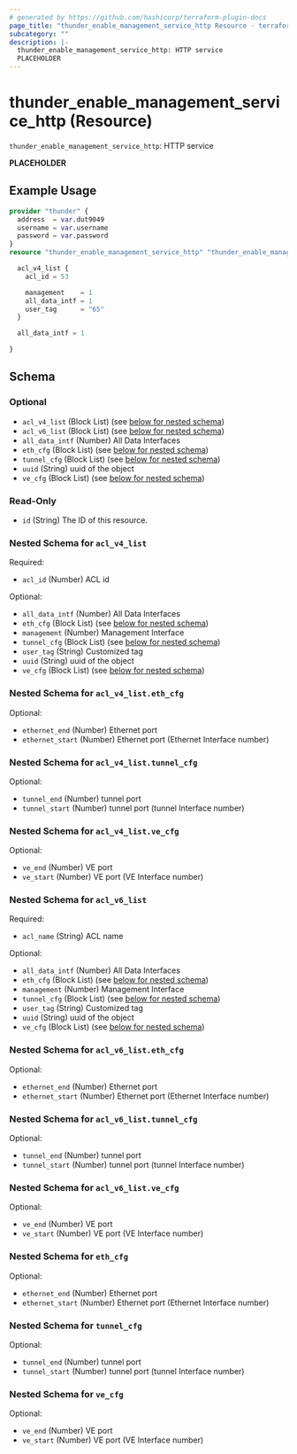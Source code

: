 ```yaml
---
# generated by https://github.com/hashicorp/terraform-plugin-docs
page_title: "thunder_enable_management_service_http Resource - terraform-provider-thunder"
subcategory: ""
description: |-
  thunder_enable_management_service_http: HTTP service
  PLACEHOLDER
---
```


# thunder_enable_management_service_http (Resource)

`thunder_enable_management_service_http`: HTTP service

__PLACEHOLDER__

## Example Usage

```terraform
provider "thunder" {
  address  = var.dut9049
  username = var.username
  password = var.password
}
resource "thunder_enable_management_service_http" "thunder_enable_management_service_http" {

  acl_v4_list {
    acl_id = 53

    management    = 1
    all_data_intf = 1
    user_tag      = "65"
  }

  all_data_intf = 1

}
```

<!-- schema generated by tfplugindocs -->
## Schema

### Optional

- `acl_v4_list` (Block List) (see [below for nested schema](#nestedblock--acl_v4_list))
- `acl_v6_list` (Block List) (see [below for nested schema](#nestedblock--acl_v6_list))
- `all_data_intf` (Number) All Data Interfaces
- `eth_cfg` (Block List) (see [below for nested schema](#nestedblock--eth_cfg))
- `tunnel_cfg` (Block List) (see [below for nested schema](#nestedblock--tunnel_cfg))
- `uuid` (String) uuid of the object
- `ve_cfg` (Block List) (see [below for nested schema](#nestedblock--ve_cfg))

### Read-Only

- `id` (String) The ID of this resource.

<a id="nestedblock--acl_v4_list"></a>
### Nested Schema for `acl_v4_list`

Required:

- `acl_id` (Number) ACL id

Optional:

- `all_data_intf` (Number) All Data Interfaces
- `eth_cfg` (Block List) (see [below for nested schema](#nestedblock--acl_v4_list--eth_cfg))
- `management` (Number) Management Interface
- `tunnel_cfg` (Block List) (see [below for nested schema](#nestedblock--acl_v4_list--tunnel_cfg))
- `user_tag` (String) Customized tag
- `uuid` (String) uuid of the object
- `ve_cfg` (Block List) (see [below for nested schema](#nestedblock--acl_v4_list--ve_cfg))

<a id="nestedblock--acl_v4_list--eth_cfg"></a>
### Nested Schema for `acl_v4_list.eth_cfg`

Optional:

- `ethernet_end` (Number) Ethernet port
- `ethernet_start` (Number) Ethernet port (Ethernet Interface number)


<a id="nestedblock--acl_v4_list--tunnel_cfg"></a>
### Nested Schema for `acl_v4_list.tunnel_cfg`

Optional:

- `tunnel_end` (Number) tunnel port
- `tunnel_start` (Number) tunnel port (tunnel Interface number)


<a id="nestedblock--acl_v4_list--ve_cfg"></a>
### Nested Schema for `acl_v4_list.ve_cfg`

Optional:

- `ve_end` (Number) VE port
- `ve_start` (Number) VE port (VE Interface number)



<a id="nestedblock--acl_v6_list"></a>
### Nested Schema for `acl_v6_list`

Required:

- `acl_name` (String) ACL name

Optional:

- `all_data_intf` (Number) All Data Interfaces
- `eth_cfg` (Block List) (see [below for nested schema](#nestedblock--acl_v6_list--eth_cfg))
- `management` (Number) Management Interface
- `tunnel_cfg` (Block List) (see [below for nested schema](#nestedblock--acl_v6_list--tunnel_cfg))
- `user_tag` (String) Customized tag
- `uuid` (String) uuid of the object
- `ve_cfg` (Block List) (see [below for nested schema](#nestedblock--acl_v6_list--ve_cfg))

<a id="nestedblock--acl_v6_list--eth_cfg"></a>
### Nested Schema for `acl_v6_list.eth_cfg`

Optional:

- `ethernet_end` (Number) Ethernet port
- `ethernet_start` (Number) Ethernet port (Ethernet Interface number)


<a id="nestedblock--acl_v6_list--tunnel_cfg"></a>
### Nested Schema for `acl_v6_list.tunnel_cfg`

Optional:

- `tunnel_end` (Number) tunnel port
- `tunnel_start` (Number) tunnel port (tunnel Interface number)


<a id="nestedblock--acl_v6_list--ve_cfg"></a>
### Nested Schema for `acl_v6_list.ve_cfg`

Optional:

- `ve_end` (Number) VE port
- `ve_start` (Number) VE port (VE Interface number)



<a id="nestedblock--eth_cfg"></a>
### Nested Schema for `eth_cfg`

Optional:

- `ethernet_end` (Number) Ethernet port
- `ethernet_start` (Number) Ethernet port (Ethernet Interface number)


<a id="nestedblock--tunnel_cfg"></a>
### Nested Schema for `tunnel_cfg`

Optional:

- `tunnel_end` (Number) tunnel port
- `tunnel_start` (Number) tunnel port (tunnel Interface number)


<a id="nestedblock--ve_cfg"></a>
### Nested Schema for `ve_cfg`

Optional:

- `ve_end` (Number) VE port
- `ve_start` (Number) VE port (VE Interface number)



